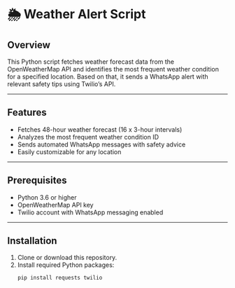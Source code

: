 # 🌦️ Weather Alert Script

## Overview
This Python script fetches weather forecast data from the OpenWeatherMap API and identifies the most frequent weather condition for a specified location. Based on that, it sends a WhatsApp alert with relevant safety tips using Twilio’s API.

---

## Features
- Fetches 48-hour weather forecast (16 x 3-hour intervals)  
- Analyzes the most frequent weather condition ID  
- Sends automated WhatsApp messages with safety advice  
- Easily customizable for any location  

---

## Prerequisites
- Python 3.6 or higher  
- OpenWeatherMap API key  
- Twilio account with WhatsApp messaging enabled  

---

## Installation

1. Clone or download this repository.  
2. Install required Python packages:
   ```bash
   pip install requests twilio
